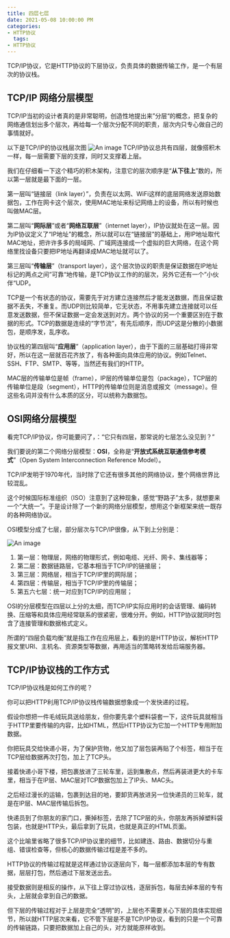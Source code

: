 ```yaml
---
title: 四层七层
date: 2021-05-08 10:00:00 PM
categories:
- HTTP协议
  tags:
- HTTP协议
---
```

TCP/IP协议，它是HTTP协议的下层协议，负责具体的数据传输工作，是一个有层次的协议栈。
## TCP/IP 网络分层模型
TCP/IP当初的设计者真的是非常聪明，创造性地提出来”分层“的概念，把复杂的网络通信划出多个层次，再给每一个层次分配不同的职责，层次内只专心做自己的事情就好。  

以下是TCP/IP的协议栈层次图
![An image](/img/HTTP-04.png)
TCP/IP协议总共有四层，就像搭积木一样，每一层需要下层的支撑，同时又支撑着上层。  

我们在仔细看一下这个精巧的积木架构，注意它的层次顺序是“**从下往上**”数的，所以第一层就是最下面的一层。  

第一层叫“链接层（link layer）”，负责在以太网、WiFi这样的底层网络发送原始数据包，工作在网卡这个层次，使用MAC地址来标记网络上的设备，所以有时候也叫做MAC层。  

第二层叫“**网际层**”或者“**网络互联层**”（internet layer），IP协议就处在这一层。因为IP协议定义了“IP地址”的概念，所以就可以在“链接层”的基础上，用IP地址取代MAC地址，把许许多多的局域网、广域网连接成一个虚拟的巨大网络，在这个网络里找设备只要把IP地址再翻译成MAC地址就可以了。  

第三层叫“**传输层**”（transport layer），这个层次协议的职责是保证数据在IP地址标记的两点之间”可靠“地传输，是TCP协议工作的的层次，另外它还有一个”小伙伴“UDP。  

TCP是一个有状态的协议，需要先于对方建立连接然后才能发送数据，而且保证数据不丢失，不重复。而UDP则比较简单，它无状态，不用事先建立连接就可以任意发送数据，但不保证数据一定会发送到对方。两个协议的另一个重要区别在于数据的形式。TCP的数据是连续的“字节流”，有先后顺序，而UDP这是分散的小数据包，是顺序发，乱序收。  

协议栈的第四层叫“**应用层**”（application layer），由于下面的三层基础打得非常好，所以在这一层就百花齐放了，有各种面向具体应用的协议。例如Telnet、SSH、FTP、SMTP、等等，当然还有我们的HTTP。  

MAC层的传输单位是帧（frame），IP层的传输单位是包（package），TCP层的传输单位是段（segment），HTTP的传输单位则是消息或报文（message）。但这些名词并没有什么本质的区分，可以统称为数据包。  

## OSI网络分层模型
看完TCP/IP协议，你可能要问了，：“它只有四层，那常说的七层怎么没见到？”  

我们要说的第二个网络分层模型：**OSI**，全称是“**开放式系统互联通信参考模式**”（Open System Interconnection Reference Model）。   

TCP/IP发明于1970年代，当时除了它还有很多其他的网络协议，整个网络世界比较混乱。  

这个时候国际标准组织（ISO）注意到了这种现象，感觉“野路子”太多，就想要来一个“大统一”。于是设计除了一个新的网络分层模型，想用这个新框架来统一既存的各种网络协议。  

OSI模型分成了七层，部分层次与TCP/IP很像，从下到上分别是：

![An image](/img/HTTP-05.png)

1. 第一层：物理层，网络的物理形式，例如电缆、光纤、网卡、集线器等；  
2. 第二层：数据链路层，它基本相当于TCP/IP的链接层；  
3. 第三层：网络层，相当于TCP/IP里的网际层；  
4. 第四层：传输层，相当于TCP/IP里的传输层；  
5. 第五六七层：统一对应到TCP/IP的应用层；  

OSI的分层模型在四层以上分的太细，而TCP/IP实际应用时的会话管理、编码转换、压缩等和具体应用经常联系的很紧密，很难分开。例如，HTTP协议就同时包含了连接管理和数据格式定义。

所谓的“四层负载均衡”就是指工作在应用层上，看到的是HTTP协议，解析HTTP报文里URI、主机名、资源类型等数据，再用适当的策略转发给后端服务器。

## TCP/IP协议栈的工作方式
TCP/IP协议栈是如何工作的呢？  

你可以把HTTP利用TCP/IP协议栈传输数据想象成一个发快递的过程。  

假设你想把一件毛绒玩具送给朋友，但你要先拿个塑料袋套一下，这件玩具就相当于HTTP里要传输的内容，比如HTML，然后HTTP协议为它加一个HTTP专用附加数据。  

你把玩具交给快递小哥，为了保护货物，他又加了层包装再贴了个标签，相当于在TCP层给数据再次打包，加上了TCP头。  

接着快递小哥下楼，把包裹放进了三轮车里，运到集散点，然后再装进更大的卡车里，相当于在IP层、MAC层对TCP数据包加上了IP头、MAC头。  

之后经过漫长的运输，包裹到达目的地，要卸货再放进另一位快递员的三轮车，就是在IP层、MAC层传输后拆包。  

快递员到了你朋友的家门口，撕掉标签，去除了TCP层的头，你朋友再拆掉塑料袋包装，也就是HTTP头，最后拿到了玩具，也就是真正的HTML页面。  

这个比喻里省略了很多TCP/IP协议里的细节，比如建连、路由、数据切分与重组、错误检查等，但核心的数据传输过程是差不多的。  

HTTP协议的传输过程就是这样通过协议逐层向下，每一层都添加本层的专有数据，层层打包，然后通过下层发送出去。  

接受数据则是相反的操作，从下往上穿过协议栈，逐层拆包，每层去掉本层的专有头，上层就会拿到自己的数据。  

但下层的传输过程对于上层是完全“透明”的，上层也不需要关心下层的具体实现细节，所以就HTTP层次来看，它不管下层是不是TCP/IP协议，看到的只是一个可靠的传输链路，只要把数据加上自己的头，对方就能原样收到。

